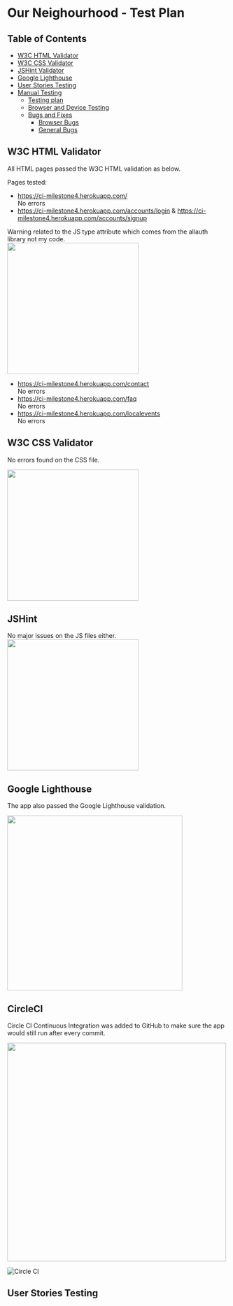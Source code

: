 # Our Neighourhood - Test Plan

## Table of Contents

- [W3C HTML Validator](#w3c-html-validator)
- [W3C CSS Validator](#w3c-css-validator)
- [JSHint Validator](#w3c-css-validator)
- [Google Lighthouse](#Google-lighthouse)
- [User Stories Testing](#user-stories-testing)
- [Manual Testing](#manual-testing)
  - [Testing plan](#testing-plan)
  - [Browser and Device Testing](#browser-and-device-testing)
  - [Bugs and Fixes](#bugs-and-fixes)
    - [Browser Bugs](#browser-bugs)
    - [General Bugs](#general-bugs)

## W3C HTML Validator

All HTML pages passed the W3C HTML validation as below.

Pages tested:


  - https://ci-milestone4.herokuapp.com/  
No errors  
  - https://ci-milestone4.herokuapp.com/accounts/login & https://ci-milestone4.herokuapp.com/accounts/signup    

Warning related to the JS type attribute which comes from the allauth library not my code.   
<img src="https://github.com/stefcruz/ci_milestone4/blob/master/readme/html-validation-login.png" width="300">

  - https://ci-milestone4.herokuapp.com/contact  
No errors 
  - https://ci-milestone4.herokuapp.com/faq  
No errors 
  - https://ci-milestone4.herokuapp.com/localevents  
No errors 

## W3C CSS Validator

No errors found on the CSS file.

<img src="https://github.com/stefcruz/ci_milestone4/blob/master/readme/css-validator.png" width="300">

## JSHint

No major issues on the JS files either.
<img src="https://github.com/stefcruz/ci_milestone4/blob/master/readme/jshint.png" width="300">

## Google Lighthouse

The app also passed the Google Lighthouse validation.

<img src="https://github.com/stefcruz/ci_milestone4/blob/master/readme/google-lighthouse.png" width="400">

## CircleCI

Circle CI Continuous Integration was added to GitHub to make sure the app would still run after every commit.

<img src="https://github.com/stefcruz/ci_milestone4/blob/master/readme/circle-ci.png" width="500">

![Circle CI](https://github.com/stefcruz/ci_milestone4/blob/master/readme/circle-ci.png)

## User Stories Testing
